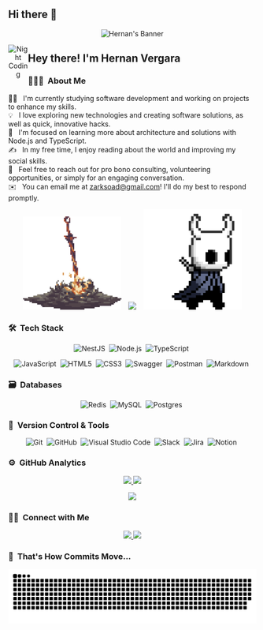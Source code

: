 ## Hi there 👋

<p align="center">
  <img src="https://assets.bacancytechnology.com/main-boot-5/images/ai-generative/banner.jpg?v-1" alt="Hernan's Banner" width="600"/>
</p>

<p align="center">
  <img alt="Night Coding" src="./assets/Hand%20Wave.gif" width="40" align="left"/>
  <h2 align="left">Hey there! I'm Hernan Vergara</h2>
</p>

### 👨🏻‍💻 &nbsp;About Me

👨‍💻 &nbsp; I'm currently studying software development and working on projects to enhance my skills.<br>
💡 &nbsp; I love exploring new technologies and creating software solutions, as well as quick, innovative hacks.<br>
🌱 &nbsp; I'm focused on learning more about architecture and solutions with Node.js and TypeScript.<br>
✍️ &nbsp; In my free time, I enjoy reading about the world and improving my social skills.<br>
💬 &nbsp; Feel free to reach out for pro bono consulting, volunteering opportunities, or simply for an engaging conversation.<br>
✉️ &nbsp; You can email me at zarksoad@gmail.com! I'll do my best to respond promptly.

<p align="center">
  <img src="https://raw.githubusercontent.com/TanZng/TanZng/master/assets/bonefire.gif" width="200" style="margin-right: 10px;"/>
  <img src="https://media4.giphy.com/media/v1.Y2lkPTc5MGI3NjExbXIybWYxZDV2ZHkyczRzb2YzZDg3Y3ZzbDZ3emw2ZmduajM0ajgyaCZlcD12MV9pbnRlcm5hbF9naWZfYnlfaWQmY3Q9Zw/KkgOl07RVNSaaL3EiZ/giphy.webp" width="200" style="margin-right: 10px;"/>
  <img src="https://raw.githubusercontent.com/TanZng/TanZng/master/assets/hollor_knight3.gif" width="200"/>
</p>


### 🛠 &nbsp;Tech Stack

<p align="center">
  <img src="https://img.shields.io/badge/NestJS-E0234E?style=for-the-badge&logo=nestjs&logoColor=white" alt="NestJS"/>&nbsp;
  <img src="https://img.shields.io/badge/Node.js-43853D?style=for-the-badge&logo=node.js&logoColor=white" alt="Node.js"/>&nbsp;
  <img src="https://img.shields.io/badge/TypeScript-007ACC?style=for-the-badge&logo=typescript&logoColor=white" alt="TypeScript"/>&nbsp;
</p>

<p align="center">
  <img src="https://img.shields.io/badge/javascript-%23323330.svg?style=for-the-badge&logo=javascript&logoColor=%23F7DF1E" alt="JavaScript"/>&nbsp;
  <img src="https://img.shields.io/badge/html5-%23E34F26.svg?style=for-the-badge&logo=html5&logoColor=white" alt="HTML5"/>&nbsp;
  <img src="https://img.shields.io/badge/css3-%231572B6.svg?style=for-the-badge&logo=css3&logoColor=white" alt="CSS3"/>&nbsp;
  <img src="https://img.shields.io/badge/-Swagger-%23Clojure?style=for-the-badge&logo=swagger&logoColor=white" alt="Swagger"/>&nbsp;
  <img src="https://img.shields.io/badge/Postman-FF6C37?style=for-the-badge&logo=postman&logoColor=white" alt="Postman"/>&nbsp;
  <img src="https://img.shields.io/badge/markdown-%23000000.svg?style=for-the-badge&logo=markdown&logoColor=white" alt="Markdown"/>&nbsp;
</p>

### 🗃 &nbsp;Databases

<p align="center">
  <img src="https://img.shields.io/badge/redis-%23DD0031.svg?style=for-the-badge&logo=redis&logoColor=white" alt="Redis"/>&nbsp;
  <img src="https://img.shields.io/badge/MySQL-4479A1?style=for-the-badge&logo=mysql&logoColor=white" alt="MySQL"/>&nbsp;
  <img src="https://img.shields.io/badge/postgres-%23316192.svg?style=for-the-badge&logo=postgresql&logoColor=white" alt="Postgres"/>&nbsp;
</p>

### 🧰 &nbsp;Version Control & Tools 

<p align="center">
  <img src="https://img.shields.io/badge/git-%23F05033.svg?style=for-the-badge&logo=git&logoColor=white" alt="Git"/>&nbsp;
  <img src="https://img.shields.io/badge/github-%23121011.svg?style=for-the-badge&logo=github&logoColor=white" alt="GitHub"/>&nbsp;
  <img src="https://img.shields.io/badge/Visual%20Studio%20Code-0078d7.svg?style=for-the-badge&logo=visual-studio-code&logoColor=white" alt="Visual Studio Code"/>&nbsp;
  <img src="https://img.shields.io/badge/Slack-4A154B?style=for-the-badge&logo=slack&logoColor=white" alt="Slack"/>&nbsp;
  <img src="https://img.shields.io/badge/jira-%230A0FFF.svg?style=for-the-badge&logo=jira&logoColor=white" alt="Jira"/>&nbsp;
  <img src="https://img.shields.io/badge/Notion-%23000000.svg?style=for-the-badge&logo=notion&logoColor=white" alt="Notion"/>&nbsp;
</p>

### ⚙️ &nbsp;GitHub Analytics

<p align="center">
  <a href="https://github.com/zarksoad">
    <img height="180em" src="https://github-readme-stats-eight-theta.vercel.app/api?username=zarksoad&show_icons=true&theme=algolia&include_all_commits=true&count_private=true"/>
  </a>
  <a href="https://github.com/Adityakanoi2001">
    <img height="180em" src="https://github-readme-stats-eight-theta.vercel.app/api/top-langs/?username=zarksoad&layout=compact&langs_count=8&theme=algolia"/>
  </a>
</p>

<p align="center">
  <img height="180em" src="https://github-readme-streak-stats.herokuapp.com/?user=zarksoad&theme=dark&hide_border=true"/>
</p>

### 🤝🏻 &nbsp;Connect with Me

<p align="center">
  <a href="https://www.linkedin.com/in/hern%C3%A1n-dar%C3%ADo-vergara-viana-51b93920b/" target="_blank">
    <img src="https://img.shields.io/badge/-Hernan%20Vergara%20-0077B5?style=flat&logo=Linkedin&logoColor=white"/>
  </a>
  <a href="mailto:zarksoad@gmail.com" target="_blank">
    <img src="https://img.shields.io/badge/Hernan-Vergara-D14836?style=flat&logo=Gmail&logoColor=white"/>
  </a>
</p>


### 🐍 &nbsp;That's How Commits Move...

<p align="center">
  <a href="https://github.com/Adityakanoi2001/">
    <img src="https://github.com/1999AZZAR/1999AZZAR/blob/readme/resources/img/grid-snake.svg" alt="snake" />
  </a>
</p>
